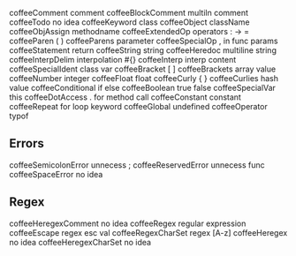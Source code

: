 coffeeComment          comment
coffeeBlockComment     multiln comment
coffeeTodo             no idea
coffeeKeyword          class
coffeeObject           className
coffeeObjAssign        methodname
coffeeExtendedOp       operators : -> =
coffeeParen            ( )
coffeeParens           parameter
coffeeSpecialOp        , in func params
coffeeStatement        return
coffeeString           string
coffeeHeredoc          multiline string
coffeeInterpDelim      interpolation #{}
coffeeInterp           interp content
coffeeSpecialIdent     class var
coffeeBracket          [ ]
coffeeBrackets         array value
coffeeNumber           integer
coffeeFloat            float
coffeeCurly            { }
coffeeCurlies          hash value
coffeeConditional      if else
coffeeBoolean          true false
coffeeSpecialVar       this
coffeeDotAccess        . for method call
coffeeConstant         constant
coffeeRepeat           for loop keyword
coffeeGlobal           undefined
coffeeOperator         typof

Errors
------

coffeeSemicolonError   unnecess ;
coffeeReservedError    unnecess func
coffeeSpaceError       no idea

Regex
-----

coffeeHeregexComment   no idea
coffeeRegex            regular expression
coffeeEscape           regex esc val
coffeeRegexCharSet     regex [A-z]
coffeeHeregex          no idea
coffeeHeregexCharSet   no idea

